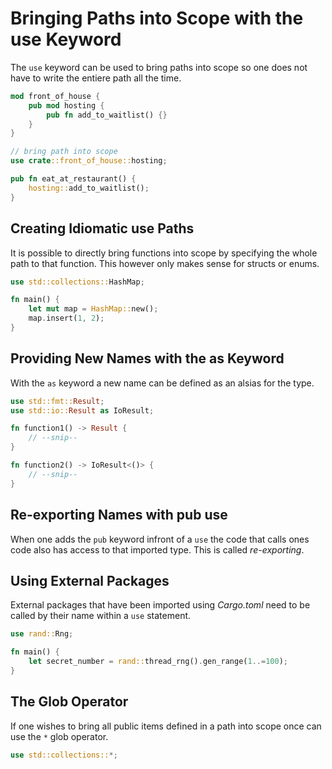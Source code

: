# Bringing Paths into Scope with the use Keyword

The `use` keyword can be used to bring paths into scope so one does not have to write the entiere path all the time.

```rs
mod front_of_house {
    pub mod hosting {
        pub fn add_to_waitlist() {}
    }
}

// bring path into scope
use crate::front_of_house::hosting;

pub fn eat_at_restaurant() {
    hosting::add_to_waitlist();
}
```

## Creating Idiomatic use Paths

It is possible to directly bring functions into scope by specifying the whole path to that function. This however only makes sense for structs or enums.

```rs
use std::collections::HashMap;

fn main() {
    let mut map = HashMap::new();
    map.insert(1, 2);
}
```

## Providing New Names with the as Keyword

With the `as` keyword a new name can be defined as an alsias for the type.

```rs
use std::fmt::Result;
use std::io::Result as IoResult;

fn function1() -> Result {
    // --snip--
}

fn function2() -> IoResult<()> {
    // --snip--
}
```

## Re-exporting Names with pub use

When one adds the `pub` keyword infront of a `use` the code that calls ones code also has access to that imported type. This is called _re-exporting_.

## Using External Packages

External packages that have been imported using _Cargo.toml_ need to be called by their name within a `use` statement.

```rs
use rand::Rng;

fn main() {
    let secret_number = rand::thread_rng().gen_range(1..=100);
}
```

## The Glob Operator

If one wishes to bring all public items defined in a path into scope once can use the `*` glob operator.

```rs
use std::collections::*;
```
